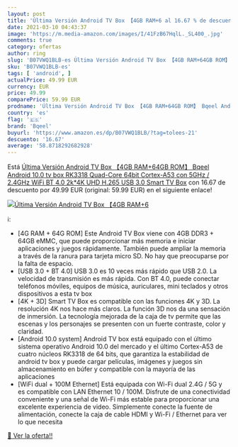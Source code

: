 ```yaml
---
layout: post
title: 'Última Versión Android TV Box 【4GB RAM+6 al 16.67 % de descuento'
date: 2021-03-10 04:43:37
image: 'https://m.media-amazon.com/images/I/41FzB67HqlL._SL400_.jpg'
comments: true
category: ofertas
author: ring
slug: 'B07VWQ1BLB-es Última Versión Android TV Box 【4GB RAM+64GB ROM】 Bqeel...'
sku: 'B07VWQ1BLB-es'
tags: [ 'android', ]
actualPrice: 49.99 EUR
currency: EUR
price: 49.99
comparePrice: 59.99 EUR
prodname: 'Última Versión Android TV Box 【4GB RAM+64GB ROM】 Bqeel Android 10.0 tv box RK3318 Quad-Core 64bit Cortex-A53 con 5GHz / 2.4GHz WiFi  BT 4.0 2k*4K UHD H.265  USB 3.0 Smart TV Box'
country: 'es'
flag: '🇪🇸'
brand: 'Bqeel'
buyurl: 'https://www.amazon.es/dp/B07VWQ1BLB/?tag=tolees-21'
descuento: '16.67'
average: '58.8718292682928'
---
```


Está [Última Versión Android TV Box 【4GB RAM+64GB ROM】 Bqeel Android 10.0 tv box RK3318 Quad-Core 64bit Cortex-A53 con 5GHz / 2.4GHz WiFi  BT 4.0 2k*4K UHD H.265  USB 3.0 Smart TV Box](https://www.amazon.es/dp/B07VWQ1BLB/?tag=tolees-21) con 16.67 de descuento por 49.99 EUR (original: 59.99 EUR) en el siguiente enlace!

[![Última Versión Android TV Box 【4GB RAM+6](https://m.media-amazon.com/images/I/41FzB67HqlL._SL400_.jpg)](https://www.amazon.es/dp/B07VWQ1BLB/?tag=tolees-21)

ℹ️:

- [4G RAM + 64G ROM] Este Android TV Box viene con 4GB DDR3 + 64GB eMMC, que puede proporcionar más memoria e iniciar aplicaciones y juegos rápidamente. También puede ampliar la memoria a través de la ranura para tarjeta micro SD. No hay que preocuparse por la falta de espacio.
- [USB 3.0 + BT 4.0] USB 3.0 es 10 veces más rápido que USB 2.0. La velocidad de transmisión es más rápida. Con BT 4.0, puede conectar teléfonos móviles, equipos de música, auriculares, mini teclados y otros dispositivos a esta tv box
- [4K + 3D] Smart TV Box es compatible con las funciones 4K y 3D. La resolución 4K nos hace más claros. La función 3D nos da una sensación de inmersión. La tecnología mejorada de la caja de tv permite que las escenas y los personajes se presenten con un fuerte contraste, color y claridad.
- [Android 10.0 system] Android TV box está equipado con el último sistema operativo Android 10.0 del mercado y el último Cortex-A53 de cuatro núcleos RK3318 de 64 bits, que garantiza la estabilidad de android tv box y puede cargar películas, imágenes y juegos sin almacenamiento en búfer y compatible con la mayoría de las aplicaciones
- [WiFi dual + 100M Ethernet] Está equipada con Wi-Fi dual 2.4G / 5G y es compatible con LAN Ethernet 10 / 100M. Disfrute de una conectividad conveniente y una señal de Wi-Fi más estable para proporcionar una excelente experiencia de video. Simplemente conecte la fuente de alimentación, conecte la caja de cable HDMI y Wi-Fi / Ethernet para ver lo que necesita

[🛒 Ver la oferta!!](https://www.amazon.es/dp/B07VWQ1BLB/?tag=tolees-21)
